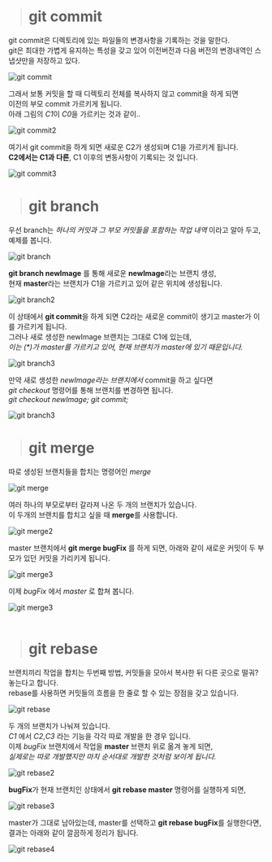 
># git commit
git commit은 디렉토리에 있는 파일들의 변경사항을 기록하는 것을 말한다.  
git은 최대한 가볍게 유지하는 특성을 갖고 있어 이전버전과 다음 버전의 변경내역인 스냅샷만을 저장하고 있다.

![git commit](./images/git%20commit.png)

그래서 보통 커밋을 할 때 디렉토리 전체를 복사하지 않고 commit을 하게 되면  
이전의 부모 commit 가르키게 됩니다.  
아래 그림의 *C1*이 *C0*을 가르키는 것과 같이..

![git commit2](./images/git%20commit2.png)  

여기서 git commit을 하게 되면 새로운 C2가 생성되며 C1을 가르키게 됩니다.  
**C2에서는 C1과 다른**, C1 이후의 변동사항이 기록되는 것 입니다.

![git commit3](./images/git%20commit3.png)
<br>
># git branch

우선 branch는 _하나의 커밋과 그 부모 커밋들을 포함하는 작업 내역_ 이라고 알아 두고, 예제를 봅니다.

![git branch](./images/git%20branch.png)

**git branch newImage** 를 통해 새로운 **newImage**라는 브랜치 생성,  
현재 **master**라는 브랜치가 C1을 가르키고 있어 같은 위치에 생성됩니다.

![git branch2](./images/newImageBranch.png)

이 상태에서 **git commit**을 하게 되면 C2라는 새로운 commit이 생기고 master가 이를 가르키게 됩니다.  
그러나 새로 생성한 newImage 브랜치는 그대로 C1에 있는데,  
_이는 (*)가 master를 가르키고 있어, 현재 브랜치가 master에 있기 때문입니다._

![git branch3](./images/git%20branch2.png)

만약 새로 생성한 _newImage라는 브랜치에서_ commit을 하고 싶다면  
*git checkout* 명령어를 통해 브랜치를 변경하면 됩니다.  
*git checkout newImage; git commit;*
 
![git branch3](./images/git%20checkout.png)
<br>
># git merge

따로 생성된 브랜치들을 합치는 명령어인 *merge*

![git merge](./images/git%20merge.png)

여러 하나의 부모로부터 갈라져 나온 두 개의 브랜치가 있습니다.  
이 두개의 브랜치를 합치고 싶을 때 **merge**를 사용합니다.

![git merge2](./images/git%20merge2.png)

master  브랜치에서 **git merge bugFix** 를 하게 되면, 아래와 같이 새로운 커밋이 두 부모가 있던 커밋을 가리키게 됩니다.
  
![git merge3](./images/git%20merge3.png)

이제 _bugFix_ 에서 _master_ 로 합쳐 봅니다.

![git merge3](./images/git%20merge4.png)  
<br>
># git rebase

브랜치끼리 작업을 합치는 두번째 방법, 커밋들을 모아서 복사한 뒤 다른 곳으로 떨궈? 놓는다고 합니다.  
rebase를 사용하면 커밋들의 흐름을 한 줄로 할 수 있는 장점을 갖고 있습니다.

![git rebase](./images/git%20rebase.png)

두 개의 브랜치가 나눠져 있습니다.  
_C1_ 에서 _C2_,_C3_ 라는 기능을 각각 따로 개발을 한 경우 입니다.  
이제 _bugFix_ 브랜치에서 작업을 **master** 브랜치 위로 옮겨 놓게 되면,  
_실제로는 따로 개발했지만 마치 순서대로 개발한 것처럼 보이게 됩니다._


![git rebase2](./images/git%20rebase2.png)

**bugFix**가 현재 브랜치인 상태에서 **git rebase master** 명령어를 실행하게 되면,

![git rebase3](./images/git%20rebase3.png)

master가 그대로 남아있는데, master를 선택하고 **git rebase bugFix**를 실행한다면,  
결과는 아래와 같이 깔끔하게 정리가 됩니다.

![git rebase4](./images/git%20rebase4.png)